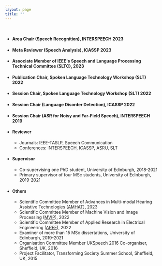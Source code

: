 ```yaml
---
layout: page
title: ""
---
```


<br>

* #### Area Chair (Speech Recognition), INTERSPEECH 2023 
* #### Meta Reviewer (Speech Analysis), ICASSP 2023 
* #### Associate Member of IEEE's Speech and Language Processing Technical Committee (SLTC), 2023
* #### Publication Chair, Spoken Language Technology Workshop (SLT) 2022
* #### Session Chair, Spoken Language Technology Workshop (SLT) 2022
* #### Session Chair (Language Disorder Detection), ICASSP 2022
* #### Session Chair (ASR for Noisy and Far-Field Speech), INTERSPEECH 2019


* #### Reviewer 
   - Journals: IEEE-TASLP, Speech Communication
   - Conferences: INTERSPEECH, ICASSP, ASRU, SLT
 
 
* #### Supervisor 
   - Co-supervising one PhD student, University of Edinburgh, 2018-2021
   - Primary supervisor of four MSc students, University of Edinburgh, 2019-2021


* #### Others
   - Scientific Committee Member of Advances in Multi-modal Hearing Assistive Technologies ([AMHAT](https://cogmhear.org/amhat2023/)), 2023
   - Scientific Committee Member of Machine Vision and Image Processing ([MVIP](https://mvip2022.ismvipconf.ir/Sci.php)), 2022
   - Scientific Committee Member of Applied Research in Electrical Engineering ([AREE](https://aree2023.scu.ac.ir/fa/page.php?rid=58)), 2022
   - Examiner of more than 15 MSc dissertations, University of Edinburgh, 2019-2021
   - Organisation Committee Member UKSpeech 2016 Co-organiser, Sheffield, UK, 2016
   - Project Facilitator, Transforming Society Summer School, Sheffield, UK, 2015

